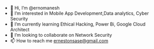 - 👋 Hi, I’m @ernomanesh
- 👀 I’m interested in Mobile App Development,Data analytics, Cyber Security
- 🌱 I’m currently learning Ethical Hacking, Power Bi, Google Cloud Architect
- 💞️ I’m looking to collaborate on Network Security
- 📫 How to reach me ernestonsase@gmail.com

<!---
ernomanesh/ernomanesh is a ✨ special ✨ repository because its `README.md` (this file) appears on your GitHub profile.
You can click the Preview link to take a look at your changes.
--->
